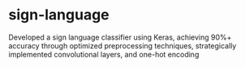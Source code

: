 # sign-language
Developed a sign language classifier using Keras, achieving 90%+ accuracy through optimized preprocessing techniques, strategically implemented convolutional layers, and one-hot encoding
